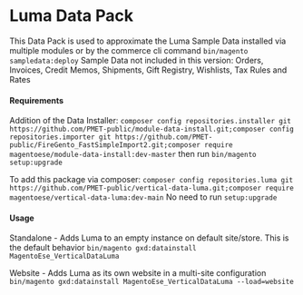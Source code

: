 # Luma Data Pack

This Data Pack is used to approximate the Luma Sample Data installed via multiple modules or by the commerce cli command `bin/magento sampledata:deploy`
Sample Data not included in this version: Orders, Invoices, Credit Memos, Shipments, Gift Registry, Wishlists, Tax Rules and Rates


#### Requirements
Addition of the Data Installer: `composer config repositories.installer git https://github.com/PMET-public/module-data-install.git;composer config repositories.importer git https://github.com/PMET-public/FireGento_FastSimpleImport2.git;composer require magentoese/module-data-install:dev-master` then run `bin/magento setup:upgrade`

To add this package via composer: 
`composer config repositories.luma git https://github.com/PMET-public/vertical-data-luma.git;composer require magentoese/vertical-data-luma:dev-main` No need to run `setup:upgrade`

#### Usage
Standalone - Adds Luma to an empty instance on default site/store. This is the default behavior
`bin/magento gxd:datainstall MagentoEse_VerticalDataLuma`

Website - Adds Luma as its own website in a multi-site configuration
`bin/magento gxd:datainstall MagentoEse_VerticalDataLuma --load=website`